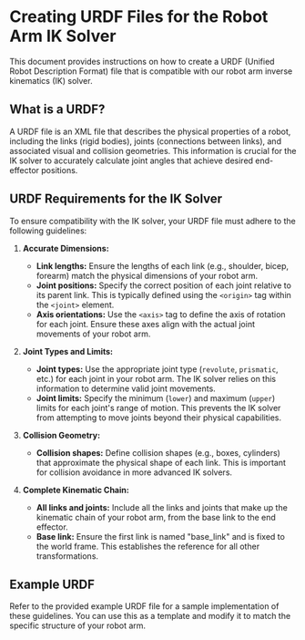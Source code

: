 # Creating URDF Files for the Robot Arm IK Solver

This document provides instructions on how to create a URDF (Unified Robot Description Format) file that is compatible with our robot arm inverse kinematics (IK) solver.

## What is a URDF?

A URDF file is an XML file that describes the physical properties of a robot, including the links (rigid bodies), joints (connections between links), and associated visual and collision geometries. This information is crucial for the IK solver to accurately calculate joint angles that achieve desired end-effector positions.

## URDF Requirements for the IK Solver

To ensure compatibility with the IK solver, your URDF file must adhere to the following guidelines:

1. **Accurate Dimensions:**
   - **Link lengths:**  Ensure the lengths of each link (e.g., shoulder, bicep, forearm) match the physical dimensions of your robot arm.
   - **Joint positions:**  Specify the correct position of each joint relative to its parent link. This is typically defined using the `<origin>` tag within the `<joint>` element.
   - **Axis orientations:**  Use the `<axis>` tag to define the axis of rotation for each joint. Ensure these axes align with the actual joint movements of your robot arm.

2. **Joint Types and Limits:**
   - **Joint types:** Use the appropriate joint type (`revolute`, `prismatic`, etc.) for each joint in your robot arm. The IK solver relies on this information to determine valid joint movements.
   - **Joint limits:**  Specify the minimum (`lower`) and maximum (`upper`) limits for each joint's range of motion. This prevents the IK solver from attempting to move joints beyond their physical capabilities.

3. **Collision Geometry:**
   - **Collision shapes:** Define collision shapes (e.g., boxes, cylinders) that approximate the physical shape of each link. This is important for collision avoidance in more advanced IK solvers.

4. **Complete Kinematic Chain:**
   - **All links and joints:** Include all the links and joints that make up the kinematic chain of your robot arm, from the base link to the end effector.
   - **Base link:** Ensure the first link is named "base_link" and is fixed to the world frame. This establishes the reference for all other transformations.

## Example URDF

Refer to the provided example URDF file for a sample implementation of these guidelines. You can use this as a template and modify it to match the specific structure of your robot arm.
